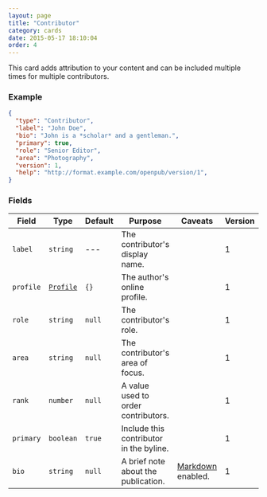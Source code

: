 ```yaml
---
layout: page
title: "Contributor"
category: cards
date: 2015-05-17 18:10:04
order: 4
---
```


This card adds attribution to your content and can be included multiple times for multiple contributors.

### Example

````json
{
  "type": "Contributor",
  "label": "John Doe",
  "bio": "John is a *scholar* and a gentleman.",
  "primary": true,
  "role": "Senior Editor",
  "area": "Photography",
  "version": 1,
  "help": "http://format.example.com/openpub/version/1",
}
````

### Fields

| Field | Type | Default | Purpose | Caveats | Version |
| ----- | ---- | ------- | ------- | ------- | ------- |
| `label` | `string` | --- | The contributor's display name. || 1 |
| `profile` | [`Profile`][1] | `{}` |  The author's online profile. | | 1 |
| `role` | `string` | `null` |  The contributor's role. || 1 |
| `area` | `string` | `null` |  The contributor's area of focus. || 1
| `rank` | `number` | `null` | A value used to order contributors. || 1
| `primary` | `boolean` | `true` | Include this contributor in the byline. || 1
| `bio` | `string` | `null` | A brief note about the publication. | [Markdown][1] enabled. | 1 |

[1]: /cards/mention.html

